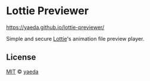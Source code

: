 # Lottie Previewer

https://yaeda.github.io/lottie-previewer/

Simple and secure [Lottie](https://airbnb.design/lottie/)'s animation file preview player.

## License

[MIT][mit] © [yaeda][author]

[mit]: http://opensource.org/licenses/MIT
[author]: http://github.com/yaeda
